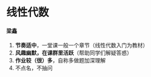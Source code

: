 # 线性代数
#### 梁鑫
1. **节奏适中**，一堂课一般一个章节（线性代数入门为教材）
2. **风趣幽默，在课群里活跃**（帮助同学们解疑答惑）
3. **作业较（很）多**，自称多做题加深理解
4. 不点名，不抽问